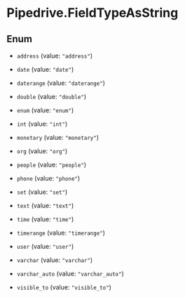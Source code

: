 # Pipedrive.FieldTypeAsString

## Enum


* `address` (value: `"address"`)

* `date` (value: `"date"`)

* `daterange` (value: `"daterange"`)

* `double` (value: `"double"`)

* `enum` (value: `"enum"`)

* `int` (value: `"int"`)

* `monetary` (value: `"monetary"`)

* `org` (value: `"org"`)

* `people` (value: `"people"`)

* `phone` (value: `"phone"`)

* `set` (value: `"set"`)

* `text` (value: `"text"`)

* `time` (value: `"time"`)

* `timerange` (value: `"timerange"`)

* `user` (value: `"user"`)

* `varchar` (value: `"varchar"`)

* `varchar_auto` (value: `"varchar_auto"`)

* `visible_to` (value: `"visible_to"`)


